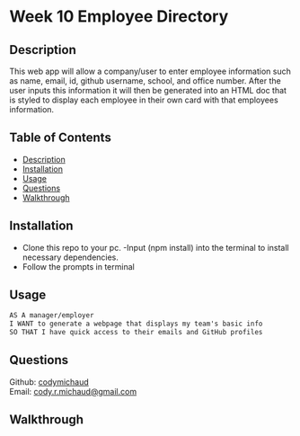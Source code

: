 # Week 10 Employee Directory

## Description
This web app will allow a company/user to enter employee information such as name, email, id, github username, school, and office number. After the user inputs this information it will then be generated into an HTML doc that is styled to display each employee in their own card with that employees information.

## Table of Contents
- [Description](#description)
- [Installation](#installation)
- [Usage](#usage)
- [Questions](#questions)
- [Walkthrough](#walkthrough)

## Installation
- Clone this repo to your pc.
-Input (npm install) into the terminal to install necessary dependencies.
- Follow the prompts in terminal

## Usage
```md
AS A manager/employer
I WANT to generate a webpage that displays my team's basic info
SO THAT I have quick access to their emails and GitHub profiles
```

## Questions
Github: [codymichaud](https://github.com/codymichaud)  
Email: cody.r.michaud@gmail.com

## Walkthrough
